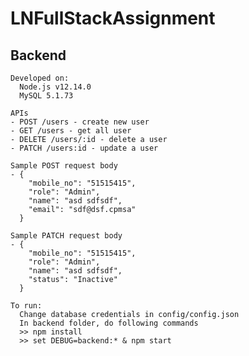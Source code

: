 # LNFullStackAssignment

  ## Backend
    Developed on:
      Node.js v12.14.0
      MySQL 5.1.73

    APIs
    - POST /users - create new user
    - GET /users - get all user
    - DELETE /users/:id - delete a user
    - PATCH /users:id - update a user

    Sample POST request body
    - {
        "mobile_no": "51515415",
        "role": "Admin",
        "name": "asd sdfsdf",
        "email": "sdf@dsf.cpmsa"
      }
      
    Sample PATCH request body
    - {
        "mobile_no": "51515415",
        "role": "Admin",
        "name": "asd sdfsdf",
        "status": "Inactive"
      }

    To run:
      Change database credentials in config/config.json
      In backend folder, do following commands
      >> npm install
      >> set DEBUG=backend:* & npm start
